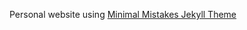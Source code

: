 Personal website using [Minimal Mistakes Jekyll Theme](https://mmistakes.github.io/minimal-mistakes/)
